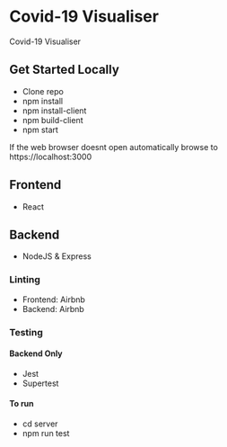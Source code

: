 # Covid-19 Visualiser

Covid-19 Visualiser

## Get Started Locally

- Clone repo
- npm install
- npm install-client
- npm build-client
- npm start

If the web browser doesnt open automatically browse to https://localhost:3000

## Frontend

- React

## Backend

- NodeJS & Express

### Linting

- Frontend: Airbnb
- Backend: Airbnb

### Testing
#### Backend Only

- Jest
- Supertest

#### To run
- cd server
- npm run test

